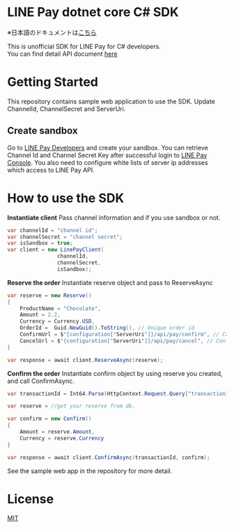 # LINE Pay dotnet core C# SDK
※日本語のドキュメントは[こちら](./README_JA.md)

This is unofficial SDK for LINE Pay for C# developers.<br>
You can find detail API document [here](https://pay.line.me/jp/developers/documentation/download/tech?locale=en_US)

# Getting Started
This repository contains sample web application to use the SDK.
Update ChannelId, ChannelSecret and ServerUri.

## Create sandbox

Go to [LINE Pay Developers](https://pay.line.me/developers/techsupport/sandbox/creation) and create your sandbox. You can retrieve Channel Id and Channel Secret Key after successful login to [LINE Pay Console](https://pay.line.me/login). You also need to configure white lists of server ip addresses which access to LINE Pay API.

# How to use the SDK

**Instantiate client**
Pass channel information and if you use sandbox or not.

```csharp
var channelId = "channel id";
var channelSecret = "channel secret";
var isSandbox = true;
var client = new LinePayClient(
                channelId,
                channelSecret,
                isSandbox);
```

**Reserve the order**
Instantiate reserve object and pass to ReserveAsync

```csharp
var reserve = new Reserve()
{
    ProductName = "Chocolate",
    Amount = 2.2,
    Currency = Currency.USD,
    OrderId =  Guid.NewGuid().ToString(), // Unique order id
    ConfirmUrl = $"{configuration["ServerUri"]}/api/pay/confirm", // Cancel Url
    CancelUrl = $"{configuration["ServerUri"]}/api/pay/cancel", // Confirm Url
}

var response = await client.ReserveAsync(reserve);
```

**Confirm the order**
Instantiate confirm object by using reserve you created, and call ConfirmAsync.

```csharp
var transactionId = Int64.Parse(HttpContext.Request.Query["transactionId"]);

var reserve = //get your reserve from db.

var confirm = new Confirm()
{
    Amount = reserve.Amount,
    Currency = reserve.Currency
}

var response = await client.ConfirmAsync(transactionId, confirm);
```

See the sample web app in the repository for more detail.

# License
[MIT](./LICENSE)